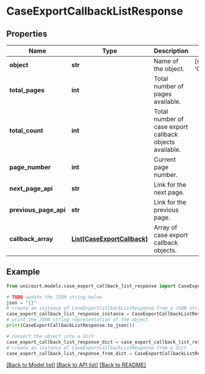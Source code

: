 # CaseExportCallbackListResponse


## Properties

Name | Type | Description | Notes
------------ | ------------- | ------------- | -------------
**object** | **str** | Name of the object. | [default to 'CaseExportCallbackListResponse']
**total_pages** | **int** | Total number of pages available. | 
**total_count** | **int** | Total number of case export callback objects available. | 
**page_number** | **int** | Current page number. | 
**next_page_api** | **str** | Link for the next page. | 
**previous_page_api** | **str** | Link for the previous page. | 
**callback_array** | [**List[CaseExportCallback]**](CaseExportCallback.md) | Array of case export callback objects. | 

## Example

```python
from unicourt.models.case_export_callback_list_response import CaseExportCallbackListResponse

# TODO update the JSON string below
json = "{}"
# create an instance of CaseExportCallbackListResponse from a JSON string
case_export_callback_list_response_instance = CaseExportCallbackListResponse.from_json(json)
# print the JSON string representation of the object
print(CaseExportCallbackListResponse.to_json())

# convert the object into a dict
case_export_callback_list_response_dict = case_export_callback_list_response_instance.to_dict()
# create an instance of CaseExportCallbackListResponse from a dict
case_export_callback_list_response_from_dict = CaseExportCallbackListResponse.from_dict(case_export_callback_list_response_dict)
```
[[Back to Model list]](../README.md#documentation-for-models) [[Back to API list]](../README.md#documentation-for-api-endpoints) [[Back to README]](../README.md)


